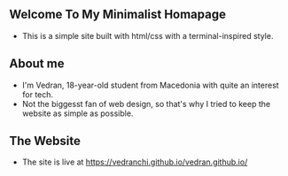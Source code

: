 ## Welcome To My Minimalist Homapage

- This is a simple site built with html/css with a terminal-inspired style.

## About me
- I'm Vedran, 18-year-old student from Macedonia with quite an interest for tech.
- Not the biggesst fan of web design, so that's why I tried to keep the website as simple as possible.

## The Website
- The site is live at https://vedranchi.github.io/vedran.github.io/
